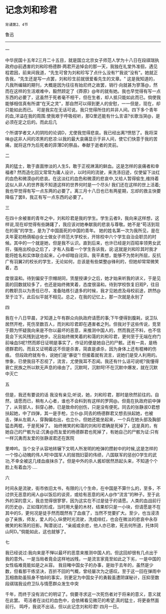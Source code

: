 # 记念刘和珍君

`背诵第2、4节`

鲁迅

---

一

中华民国十五年2三月二十五目，就是国立北京女子师范人学为十八日在段祺瑞执政府@前遇害的刘和珍杨德群·两君开追悼会的那一天，我独在礼堂外准徊，遇见程君因，前来间我道，“先生可曾为刘和珍写了点什么没有?”我说“没有"。她就正告我，“先生还是写一点罢，刘和珍生前就很爱看先生的文章。"
这是我知道的，凡我所编辑的期刊，大概是因为往往有始尼终之故罢，销行·向就甚为寥落@，然而在这样的生活艰难中，毅然顾定了《莽原》@年的就有她。我也早觉得有写一点东西的必要了，这虽然于死者毫不相干，但在生者，却人抵只能如此而已。倘使我能够相信真有所谓“在天之灵"，那自然可以得到更人的安慰，一一但是，现在，却只能如此而已。
可是我实在无话可说。我只觉得所住的并非人间。四下多个青年的血,洋溢在我的周围.使我艰于呼吸视听，那Q里还能有什么言语?长歌当哭@，是必须在定之后的。而此后几


个所谓学者文人的阴险的论调D，尤使我觉得悲哀。我已经出离?愤怒了。我将深味@这非人间的浓黑的悲凉:以我的最大哀痛显示于非人间，使它们快意于我的苦痛，就将这作为后死者的菲薄D的祭品，奉献于逝者的灵前。

二

真的猛士，敢于直面惨淡的人生S，敢于正视淋漓的鲜血。这是怎样的哀痛者和幸福者? 然而造化回又常常为庸人设计，以时间的流驶，来洗涤旧迹，仅使留下淡红的血色和微漠@的悲哀。在这淡红的血色和微漠的悲哀中,又给人暂得偷生,维持着这似人非人的世界我不知道这样的世界何时是一个尽头!
我们还在这样的世上活着;我也早觉得有写一点东两的必要了。离三月十八日也已有两星期，忘却的救主快要降临了罢8，我正有写一点东西的必要了。

三

在四十余被害的青年之中，刘和珍君是我的学生。学生云者9，我向来这样想，这样说,现在却觉得有些踌躇了，我应该对她奉献我的悲哀与尊敬。她不是“苟活到现在的我”的学生，是为了中国面死的中国的青年。
她的姓名第一次为我所见，是在夫年夏初杨荫榆@女士做女子师范大学校长，开除校中六个学生自治会职员的时候。其中的一个就是她，但是我不认识。直到后来，也许已经是刘百昭率领男女武将，强拖出校@之后了，才有人指着一个学生告诉我，说:这就是刘和珍其时我才能将姓名和实体联合起来，心中却暗自诧异。我平素想，能够不为势利所屈，反抗广有羽翼2的校长的学生，无论如何，总该是有些桀整@锋利的，但她却常常微笑着，态

度很温和。待到偏安于宗帽胡同，赁屋授课少之后，她才始来听我的讲义，于是见面的回数就较多了，也还是始终微笑着，态度很温和。待到学校恢复旧观P，往目的教职员以为责任已尽，准备陆练引退多的时候，我才见她虑及母校前途，跻然@至于泣下。此后似平就不相见。总之，在我的记忆上，那一次就是永别了

四

我在十八日早晨，才知道上午有群众向执政府请愿的事;下午便得到腹耗，说卫队居然开枪，死伤至数百人，而刘和珍君即在遇害者之列。但我对于这些传说，竞至于颇为怀疑我向来是不你以最坏的恶意，来推测中国人的，然而我还不料，也不信竟会下劣风残到这地步。况且始终微笑着的和蔼的刘和珍君，更何至于无端在府门前噪血S呢?然而即日证明是事实了，作证的便是她自己的尸骸。还有一具，是杨德群君的。而且又证明着这不但是杀害，简直是虐杀，因为身体上还有棍棒的伤痕。
但段政府就有令，说她们是“暴徒”!
但接着就有流言，说她们是受人利用的。
惨象，已使我目不忍视了，流言，尤使我耳不忍闻。我还有什么话可说呢?我懂得衰亡民族之所以默无声息的缘由了。沉默呵，沉默呵!不在沉默中爆发，就在沉默中灭亡

五

但是，我还有要说的话
我没有亲见;听说，她，刘和珍君，那时是欣然前往的。自然，请愿而已，稍有人心者，谁也不会料到有这样的罗网@。但竟在执政府前中弹了，从背部人，斜穿心肺，已是致命的创伤，只是没有便死。同去的张静淑O君想扶起她，中了四弹，其一是手枪，立仆@.同去的杨德群君又想去扶起她，也被击，弹从左肩人，穿胸偏右出，也立仆。但她还能坐起来，一个兵在她头部及胸部猛击两棍，于是死掉了。
始终微笑的和蔼的刘和珍君确是死掉了，这是真的，有她自己的尸骸为证:沉勇@而友爱的杨德群君也死掉了，有她自己的尸骸为证:只有一样沉勇而友爱的张静淑君还在医院

里呻吟。当个女子从容地转辗下文明人所发明的枪弹的攒射中的时候,这是怎样的一个惊心动魄的伟人呵!中国军人的层戮妇婴的伟绩，八国联军的惩创O学生的武功,不幸全被这几缕血痕抹杀了。但是中外的杀人酱却居然昂起头来，不知道个个脸上有着血污·....

六

时间永是流驶，街市依旧太书，有限的儿个生命，在中国是不算什么的，至多，不过供无恶意的闹人@以饭后的谈资，或给有恶意的闲人@作“流言”的种子。至于此外的深的意义，我总觉得很寥寥，因为这实在不过是徒于的请愿。人类的血战前行的历史@，正如煤的形成，当时用大量的木材，结果却只是一小块，但请愿是不在其中的S，更何况是徒手然而既然有了血痕了，当然不觉要扩大。至少，也当浸渍@了亲族，师友，爱人的心,纵使时光流驶，洗成绯红，也会在微淡的悲哀中永存微笑的和荡的旧影。陶潜说过，“亲戚或余悲，他人亦已歌，死去何所道，托体同山阿D。”倘能如此，这也就够了。

七

我已经说过:我向来是不惮以最坏的恶意来推测中国人的。但这回却很有几点出于我的意外。一是当局者竟会这样地凶残，一是流言家竟至如此之下劣，一是中国的女性临难竟能如是之从容。
我目睹中国女子的办事，是始于去年的，虽然是少数，但看那干练坚决，百折不回的气概，曾经屡次为之感叹。至于这一回在弹雨中瓦相救助虽殒身不恤8的事实，则更足为中国女子的勇毅虽遭阴谋秘计，压抑至数
段祺瑞我设府卫队与情愿群众发生中突

千年，而终于没有消亡的明证了。倘要寻求这一次死伤者对于将来的意义，意义就在此罢。
苟活者在淡红的血色中，会依稀看见微茫的希望;真的猛士，将更奋然面前行。
鸣呼，我说不出话，但以此记念刘和珍君!
四月一日。

